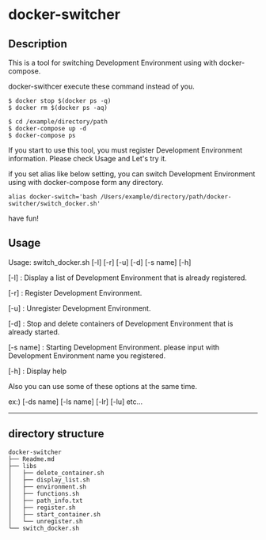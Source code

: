 # docker-switcher

## Description

This is a tool for switching Development Environment using with docker-compose.

docker-swithcer execute these command instead of you.

    $ docker stop $(docker ps -q)
    $ docker rm $(docker ps -aq)
    
    $ cd /example/directory/path
    $ docker-compose up -d
    $ docker-compose ps

If you start to use this tool, you must register Development Environment information. Please check Usage and Let's try it.

if you set alias like below setting, you can switch Development Environment using with docker-compose form any directory.

    alias docker-switch='bash /Users/example/directory/path/docker-switcher/switch_docker.sh'

have fun!


## Usage

Usage: switch_docker.sh [-l] [-r] [-u] [-d] [-s name] [-h]

[-l] : Display a list of Development Environment that is already registered.

[-r] : Register Development Environment.

[-u] : Unregister Development Environment.

[-d] : Stop and delete containers of Development Environment that is already started.

[-s name] : Starting Development Environment. please input with Development Environment name you registered.

[-h] : Display help

Also you can use some of these options at the same time.

ex:) [-ds name] [-ls name] [-lr] [-lu] etc...

---

## directory structure

    docker-switcher
    ├── Readme.md
    ├── libs
    │   ├── delete_container.sh
    │   ├── display_list.sh
    │   ├── environment.sh
    │   ├── functions.sh
    │   ├── path_info.txt
    │   ├── register.sh
    │   ├── start_container.sh
    │   └── unregister.sh
    └── switch_docker.sh

